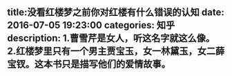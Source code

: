 title:没看红楼梦之前你对红楼有什么错误的认知
date: 2016-07-05   19:23:00 
categories: 知乎 
 description: 1.曹雪芹是女人，听这名字就这么像。 2.红楼梦里只有一个男主贾宝玉，女一林黛玉，女二薛宝钗。这本书只是描写他们的爱情故事。
  --- 
 